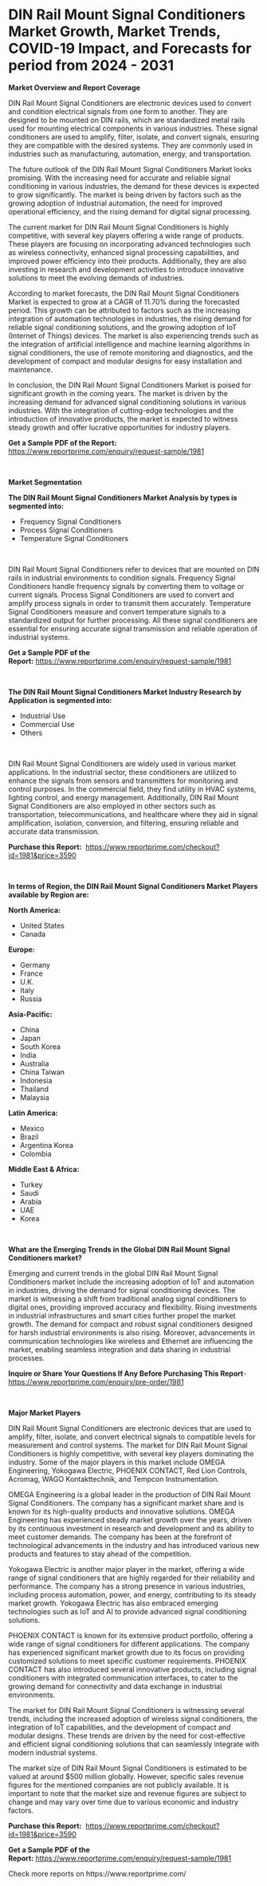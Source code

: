 <p><h1>DIN Rail Mount Signal Conditioners Market Growth, Market Trends, COVID-19 Impact, and Forecasts for period from 2024 - 2031</h1></p><p><strong>Market Overview and Report Coverage</strong></p>
<p><p>DIN Rail Mount Signal Conditioners are electronic devices used to convert and condition electrical signals from one form to another. They are designed to be mounted on DIN rails, which are standardized metal rails used for mounting electrical components in various industries. These signal conditioners are used to amplify, filter, isolate, and convert signals, ensuring they are compatible with the desired systems. They are commonly used in industries such as manufacturing, automation, energy, and transportation.</p><p>The future outlook of the DIN Rail Mount Signal Conditioners Market looks promising. With the increasing need for accurate and reliable signal conditioning in various industries, the demand for these devices is expected to grow significantly. The market is being driven by factors such as the growing adoption of industrial automation, the need for improved operational efficiency, and the rising demand for digital signal processing.</p><p>The current market for DIN Rail Mount Signal Conditioners is highly competitive, with several key players offering a wide range of products. These players are focusing on incorporating advanced technologies such as wireless connectivity, enhanced signal processing capabilities, and improved power efficiency into their products. Additionally, they are also investing in research and development activities to introduce innovative solutions to meet the evolving demands of industries.</p><p>According to market forecasts, the DIN Rail Mount Signal Conditioners Market is expected to grow at a CAGR of 11.70% during the forecasted period. This growth can be attributed to factors such as the increasing integration of automation technologies in industries, the rising demand for reliable signal conditioning solutions, and the growing adoption of IoT (Internet of Things) devices. The market is also experiencing trends such as the integration of artificial intelligence and machine learning algorithms in signal conditioners, the use of remote monitoring and diagnostics, and the development of compact and modular designs for easy installation and maintenance.</p><p>In conclusion, the DIN Rail Mount Signal Conditioners Market is poised for significant growth in the coming years. The market is driven by the increasing demand for advanced signal conditioning solutions in various industries. With the integration of cutting-edge technologies and the introduction of innovative products, the market is expected to witness steady growth and offer lucrative opportunities for industry players.</p></p>
<p><strong>Get a Sample PDF of the Report:</strong> <a href="https://www.reportprime.com/enquiry/request-sample/1981">https://www.reportprime.com/enquiry/request-sample/1981</a></p>
<p>&nbsp;</p>
<p><strong>Market Segmentation</strong></p>
<p><strong>The DIN Rail Mount Signal Conditioners Market Analysis by types is segmented into:</strong></p>
<p><ul><li>Frequency Signal Conditioners</li><li>Process Signal Conditioners</li><li>Temperature Signal Conditioners</li></ul></p>
<p>&nbsp;</p>
<p><p>DIN Rail Mount Signal Conditioners refer to devices that are mounted on DIN rails in industrial environments to condition signals. Frequency Signal Conditioners handle frequency signals by converting them to voltage or current signals. Process Signal Conditioners are used to convert and amplify process signals in order to transmit them accurately. Temperature Signal Conditioners measure and convert temperature signals to a standardized output for further processing. All these signal conditioners are essential for ensuring accurate signal transmission and reliable operation of industrial systems.</p></p>
<p><strong>Get a Sample PDF of the Report:</strong>&nbsp;<a href="https://www.reportprime.com/enquiry/request-sample/1981">https://www.reportprime.com/enquiry/request-sample/1981</a></p>
<p>&nbsp;</p>
<p><strong>The DIN Rail Mount Signal Conditioners Market Industry Research by Application is segmented into:</strong></p>
<p><ul><li>Industrial Use</li><li>Commercial Use</li><li>Others</li></ul></p>
<p>&nbsp;</p>
<p><p>DIN Rail Mount Signal Conditioners are widely used in various market applications. In the industrial sector, these conditioners are utilized to enhance the signals from sensors and transmitters for monitoring and control purposes. In the commercial field, they find utility in HVAC systems, lighting control, and energy management. Additionally, DIN Rail Mount Signal Conditioners are also employed in other sectors such as transportation, telecommunications, and healthcare where they aid in signal amplification, isolation, conversion, and filtering, ensuring reliable and accurate data transmission.</p></p>
<p><strong>Purchase this Report:</strong>&nbsp; <a href="https://www.reportprime.com/checkout?id=1981&price=3590">https://www.reportprime.com/checkout?id=1981&price=3590</a></p>
<p>&nbsp;</p>
<p><strong>In terms of Region, the DIN Rail Mount Signal Conditioners Market Players available by Region are:</strong></p>
<p>
    <p> <strong> North America: </strong>
        <ul>
            <li>United States</li>
            <li>Canada</li>
        </ul>
        </p> 
    <p> <strong> Europe: </strong>
        <ul>
            <li>Germany</li>
            <li>France</li>
            <li>U.K.</li>
            <li>Italy</li>
            <li>Russia</li>
        </ul>
        </p> 
    <p> <strong> Asia-Pacific: </strong>
        <ul>
            <li>China</li>
            <li>Japan</li>
            <li>South Korea</li>
            <li>India</li>
            <li>Australia</li>
            <li>China Taiwan</li>
            <li>Indonesia</li>
            <li>Thailand</li>
            <li>Malaysia</li>
        </ul>
        </p> 
    <p> <strong> Latin America: </strong>
        <ul>
            <li>Mexico</li>
            <li>Brazil</li>
            <li>Argentina Korea</li>
            <li>Colombia</li>
        </ul>
        </p> 
    <p> <strong> Middle East & Africa: </strong>
        <ul>
            <li>Turkey</li>
            <li>Saudi</li>
            <li>Arabia</li>
            <li>UAE</li>
            <li>Korea</li>
        </ul>
    </p>
    </p>
<p>&nbsp;</p>
<p><strong>What are the Emerging Trends in the Global DIN Rail Mount Signal Conditioners market?</strong></p>
<p><p>Emerging and current trends in the global DIN Rail Mount Signal Conditioners market include the increasing adoption of IoT and automation in industries, driving the demand for signal conditioning devices. The market is witnessing a shift from traditional analog signal conditioners to digital ones, providing improved accuracy and flexibility. Rising investments in industrial infrastructures and smart cities further propel the market growth. The demand for compact and robust signal conditioners designed for harsh industrial environments is also rising. Moreover, advancements in communication technologies like wireless and Ethernet are influencing the market, enabling seamless integration and data sharing in industrial processes.</p></p>
<p><strong>Inquire or Share Your Questions If Any Before Purchasing This Report</strong>- <a href="https://www.reportprime.com/enquiry/pre-order/1981">https://www.reportprime.com/enquiry/pre-order/1981</a></p>
<p>&nbsp;</p>
<p><strong>Major Market Players</strong></p>
<p><p>DIN Rail Mount Signal Conditioners are electronic devices that are used to amplify, filter, isolate, and convert electrical signals to compatible levels for measurement and control systems. The market for DIN Rail Mount Signal Conditioners is highly competitive, with several key players dominating the industry. Some of the major players in this market include OMEGA Engineering, Yokogawa Electric, PHOENIX CONTACT, Red Lion Controls, Acromag, WAGO Kontakttechnik, and Tempcon Instrumentation. </p><p>OMEGA Engineering is a global leader in the production of DIN Rail Mount Signal Conditioners. The company has a significant market share and is known for its high-quality products and innovative solutions. OMEGA Engineering has experienced steady market growth over the years, driven by its continuous investment in research and development and its ability to meet customer demands. The company has been at the forefront of technological advancements in the industry and has introduced various new products and features to stay ahead of the competition.</p><p>Yokogawa Electric is another major player in the market, offering a wide range of signal conditioners that are highly regarded for their reliability and performance. The company has a strong presence in various industries, including process automation, power, and energy, contributing to its steady market growth. Yokogawa Electric has also embraced emerging technologies such as IoT and AI to provide advanced signal conditioning solutions.</p><p>PHOENIX CONTACT is known for its extensive product portfolio, offering a wide range of signal conditioners for different applications. The company has experienced significant market growth due to its focus on providing customized solutions to meet specific customer requirements. PHOENIX CONTACT has also introduced several innovative products, including signal conditioners with integrated communication interfaces, to cater to the growing demand for connectivity and data exchange in industrial environments.</p><p>The market for DIN Rail Mount Signal Conditioners is witnessing several trends, including the increased adoption of wireless signal conditioners, the integration of IoT capabilities, and the development of compact and modular designs. These trends are driven by the need for cost-effective and efficient signal conditioning solutions that can seamlessly integrate with modern industrial systems.</p><p>The market size of DIN Rail Mount Signal Conditioners is estimated to be valued at around $500 million globally. However, specific sales revenue figures for the mentioned companies are not publicly available. It is important to note that the market size and revenue figures are subject to change and may vary over time due to various economic and industry factors.</p></p>
<p><strong>Purchase this Report:</strong>&nbsp;&nbsp;<a href="https://www.reportprime.com/checkout?id=1981&price=3590">https://www.reportprime.com/checkout?id=1981&price=3590</a></p>
<p></p>
<p><strong>Get a Sample PDF of the Report:</strong>&nbsp;<a href="https://www.reportprime.com/enquiry/request-sample/1981">https://www.reportprime.com/enquiry/request-sample/1981</a></p>
<p>Check more reports on https://www.reportprime.com/</p>